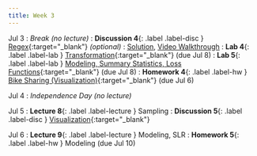 ```yaml
---
title: Week 3
---
```


Jul 3
: <i>Break (no lecture)</i>
: **Discussion 4**{: .label .label-disc } [Regex](https://drive.google.com/file/d/1CdDDkHj14-VeJKV0VW0hie0thEqTWixu/view?usp=sharing){:target="_blank"} <i>(optional)</i>
    : [Solution](https://drive.google.com/file/d/18ozFLljxLUGRNnYjo9CEl1nrjOIhnn4P/view?usp=sharing), [Video Walkthrough](https://drive.google.com/drive/folders/1570JclZdtUoJ4Lt_jkmxC6hymkvrY1wj?usp=sharing)
: **Lab 4**{: .label .label-lab } [Transformation](https://data100.datahub.berkeley.edu/hub/user-redirect/git-pull?repo=https%3A%2F%2Fgithub.com%2FDS-100%2Fsu23-materials&branch=main&urlpath=lab%2Ftree%2Fsu23-materials%2Flab%2Flab04%2Flab04.ipynb){:target="_blank"} (due Jul 8)
: **Lab 5**{: .label .label-lab } [Modeling, Summary Statistics, Loss Functions](https://data100.datahub.berkeley.edu/hub/user-redirect/git-pull?repo=https%3A%2F%2Fgithub.com%2FDS-100%2Fsu23-materials&branch=main&urlpath=lab%2Ftree%2Fsu23-materials%2Flab%2Flab05%2Flab05.ipynb){:target="_blank"} (due Jul 8)
: **Homework 4**{: .label .label-hw } [Bike Sharing (Visualization)](https://data100.datahub.berkeley.edu/hub/user-redirect/git-pull?repo=https%3A%2F%2Fgithub.com%2FDS-100%2Fsu23-materials&branch=main&urlpath=lab%2Ftree%2Fsu23-materials%2Fhw%2Fhw04%2Fhw04.ipynb){:target="_blank"} (due Jul 6)

Jul 4
: <i>Independence Day (no lecture)</i>

Jul 5
: **Lecture 8**{: .label .label-lecture } Sampling
: **Discussion 5**{: .label .label-disc } [Visualization](https://drive.google.com/file/d/1wZs71ShfLf9FR8qmgIAVyD2veVn-d6O4/view?usp=sharing){:target="_blank"}

Jul 6
: **Lecture 9**{: .label .label-lecture } Modeling, SLR
: **Homework 5**{: .label .label-hw } Modeling (due Jul 10)
